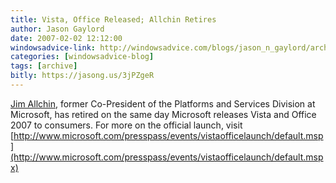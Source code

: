 ```yaml
---
title: Vista, Office Released; Allchin Retires
author: Jason Gaylord
date: 2007-02-02 12:12:00
windowsadvice-link: http://windowsadvice.com/blogs/jason_n_gaylord/archive/2007/02/02/Vista_2C00_-Office-Released_3B00_-Allchin-Retires.aspx
categories: [windowsadvice-blog]
tags: [archive]
bitly: https://jasong.us/3jPZgeR
---
```


[Jim Allchin](http://www.microsoft.com/presspass/exec/Jim/default.mspx), former Co-President of the Platforms and Services Division at Microsoft, has retired on the same day Microsoft releases Vista and Office 2007 to consumers. For more on the official launch, visit [http://www.microsoft.com/presspass/events/vistaofficelaunch/default.msp](http://www.microsoft.com/presspass/events/vistaofficelaunch/default.mspx)